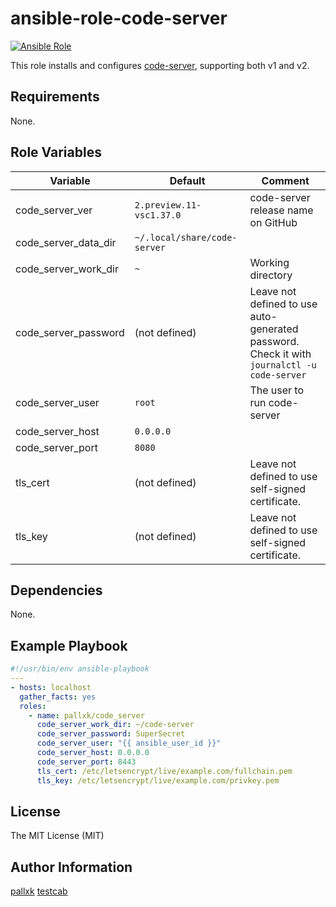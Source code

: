 ansible-role-code-server
========================

[![Ansible Role](https://img.shields.io/ansible/role/40925.svg?style=flat-square)](https://galaxy.ansible.com/pallxk/code_server)

This role installs and configures [code-server], supporting both v1 and v2.

Requirements
------------

None.

Role Variables
--------------

Variable             | Default  | Comment
-------------------- | -------- | -------
code_server_ver      | `2.preview.11-vsc1.37.0` | code-server release name on GitHub
code_server_data_dir | `~/.local/share/code-server`
code_server_work_dir | `~` | Working directory
code_server_password | (not defined) | Leave not defined to use auto-generated password. <br> Check it with `journalctl -u code-server`
code_server_user     | `root` | The user to run code-server
code_server_host     | `0.0.0.0`
code_server_port     | `8080`
tls_cert             | (not defined) | Leave not defined to use self-signed certificate.
tls_key              | (not defined) | Leave not defined to use self-signed certificate.

Dependencies
------------

None.

Example Playbook
----------------

```yaml
#!/usr/bin/env ansible-playbook
---
- hosts: localhost
  gather_facts: yes
  roles:
    - name: pallxk/code_server
      code_server_work_dir: ~/code-server
      code_server_password: SuperSecret
      code_server_user: "{{ ansible_user_id }}"
      code_server_host: 0.0.0.0
      code_server_port: 8443
      tls_cert: /etc/letsencrypt/live/example.com/fullchain.pem
      tls_key: /etc/letsencrypt/live/example.com/privkey.pem
```

License
-------

The MIT License (MIT)

Author Information
------------------

[pallxk](https://github.com/pallxk)
[testcab](https://github.com/testcab)


[code-server]: https://github.com/cdr/code-server
